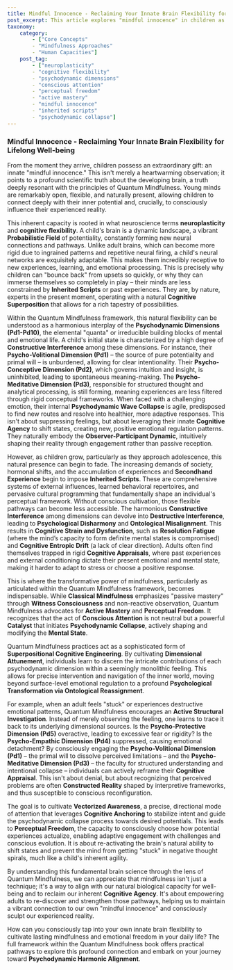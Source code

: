 ```yaml
---
title: Mindful Innocence - Reclaiming Your Innate Brain Flexibility for Lifelong Well-being
post_excerpt: This article explores "mindful innocence" in children as a manifestation of innate brain flexibility and how the Quantum Mindfulness framework offers pathways for adults to reclaim this natural capacity. It delves into how understanding psychodynamic dimensions and conscious attention can lead to profound psychological transformation and lasting well-being.
taxonomy:
    category:
        - ["Core Concepts"
        - "Mindfulness Approaches"
        - "Human Capacities"]
    post_tag:
        - ["neuroplasticity"
        - "cognitive flexibility"
        - "psychodynamic dimensions"
        - "conscious attention"
        - "perceptual freedom"
        - "active mastery"
        - "mindful innocence"
        - "inherited scripts"
        - "psychodynamic collapse"]
---
```

### Mindful Innocence - Reclaiming Your Innate Brain Flexibility for Lifelong Well-being

From the moment they arrive, children possess an extraordinary gift: an innate "mindful innocence." This isn't merely a heartwarming observation; it points to a profound scientific truth about the developing brain, a truth deeply resonant with the principles of Quantum Mindfulness. Young minds are remarkably open, flexible, and naturally present, allowing children to connect deeply with their inner potential and, crucially, to consciously influence their experienced reality.

This inherent capacity is rooted in what neuroscience terms **neuroplasticity** and **cognitive flexibility**. A child's brain is a dynamic landscape, a vibrant **Probabilistic Field** of potentiality, constantly forming new neural connections and pathways. Unlike adult brains, which can become more rigid due to ingrained patterns and repetitive neural firing, a child's neural networks are exquisitely adaptable. This makes them incredibly receptive to new experiences, learning, and emotional processing. This is precisely why children can "bounce back" from upsets so quickly, or why they can immerse themselves so completely in play – their minds are less constrained by **Inherited Scripts** or past experiences. They are, by nature, experts in the present moment, operating with a natural **Cognitive Superposition** that allows for a rich tapestry of possibilities.

Within the Quantum Mindfulness framework, this natural flexibility can be understood as a harmonious interplay of the **Psychodynamic Dimensions (Pd1-Pd10)**, the elemental "quanta" or irreducible building blocks of mental and emotional life. A child's initial state is characterized by a high degree of **Constructive Interference** among these dimensions. For instance, their **Psycho-Volitional Dimension (Pd1)** – the source of pure potentiality and primal will – is unburdened, allowing for clear intentionality. Their **Psycho-Conceptive Dimension (Pd2)**, which governs intuition and insight, is uninhibited, leading to spontaneous meaning-making. The **Psycho-Meditative Dimension (Pd3)**, responsible for structured thought and analytical processing, is still forming, meaning experiences are less filtered through rigid conceptual frameworks. When faced with a challenging emotion, their internal **Psychodynamic Wave Collapse** is agile, predisposed to find new routes and resolve into healthier, more adaptive responses. This isn't about suppressing feelings, but about leveraging their innate **Cognitive Agency** to shift states, creating new, positive emotional regulation patterns. They naturally embody the **Observer-Participant Dynamic**, intuitively shaping their reality through engagement rather than passive reception.

However, as children grow, particularly as they approach adolescence, this natural presence can begin to fade. The increasing demands of society, hormonal shifts, and the accumulation of experiences and **Secondhand Experience** begin to impose **Inherited Scripts**. These are comprehensive systems of external influences, learned behavioral repertoires, and pervasive cultural programming that fundamentally shape an individual's perceptual framework. Without conscious cultivation, those flexible pathways can become less accessible. The harmonious **Constructive Interference** among dimensions can devolve into **Destructive Interference**, leading to **Psychological Disharmony** and **Ontological Misalignment**. This results in **Cognitive Strain and Dysfunction**, such as **Resolution Fatigue** (where the mind’s capacity to form definite mental states is compromised) and **Cognitive Entropic Drift** (a lack of clear direction). Adults often find themselves trapped in rigid **Cognitive Appraisals**, where past experiences and external conditioning dictate their present emotional and mental state, making it harder to adapt to stress or choose a positive response.

This is where the transformative power of mindfulness, particularly as articulated within the Quantum Mindfulness framework, becomes indispensable. While **Classical Mindfulness** emphasizes "passive mastery" through **Witness Consciousness** and non-reactive observation, Quantum Mindfulness advocates for **Active Mastery** and **Perceptual Freedom**. It recognizes that the act of **Conscious Attention** is not neutral but a powerful **Catalyst** that initiates **Psychodynamic Collapse**, actively shaping and modifying the **Mental State**.

Quantum Mindfulness practices act as a sophisticated form of **Superpositional Cognitive Engineering**. By cultivating **Dimensional Attunement**, individuals learn to discern the intricate contributions of each psychodynamic dimension within a seemingly monolithic feeling. This allows for precise intervention and navigation of the inner world, moving beyond surface-level emotional regulation to a profound **Psychological Transformation via Ontological Reassignment**.

For example, when an adult feels "stuck" or experiences destructive emotional patterns, Quantum Mindfulness encourages an **Active Structural Investigation**. Instead of merely observing the feeling, one learns to trace it back to its underlying dimensional sources. Is the **Psycho-Protective Dimension (Pd5)** overactive, leading to excessive fear or rigidity? Is the **Psycho-Empathic Dimension (Pd4)** suppressed, causing emotional detachment? By consciously engaging the **Psycho-Volitional Dimension (Pd1)** – the primal will to dissolve perceived limitations – and the **Psycho-Meditative Dimension (Pd3)** – the faculty for structured understanding and intentional collapse – individuals can actively reframe their **Cognitive Appraisal**. This isn't about denial, but about recognizing that perceived problems are often **Constructed Reality** shaped by interpretive frameworks, and thus susceptible to conscious reconfiguration.

The goal is to cultivate **Vectorized Awareness**, a precise, directional mode of attention that leverages **Cognitive Anchoring** to stabilize intent and guide the psychodynamic collapse process towards desired potentials. This leads to **Perceptual Freedom**, the capacity to consciously choose how potential experiences actualize, enabling adaptive engagement with challenges and conscious evolution. It is about re-activating the brain's natural ability to shift states and prevent the mind from getting "stuck" in negative thought spirals, much like a child's inherent agility.

By understanding this fundamental brain science through the lens of Quantum Mindfulness, we can appreciate that mindfulness isn't just a technique; it's a way to align with our natural biological capacity for well-being and to reclaim our inherent **Cognitive Agency**. It's about empowering adults to re-discover and strengthen those pathways, helping us to maintain a vibrant connection to our own "mindful innocence" and consciously sculpt our experienced reality.

How can you consciously tap into your own innate brain flexibility to cultivate lasting mindfulness and emotional freedom in your daily life? The full framework within the Quantum Mindfulness book offers practical pathways to explore this profound connection and embark on your journey toward **Psychodynamic Harmonic Alignment**.
